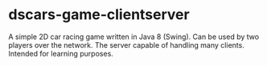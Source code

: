 # dscars-game-clientserver
A simple 2D car racing game written in Java 8 (Swing). Can be used by two players over the network. The server capable of handling many clients. Intended for learning purposes.
